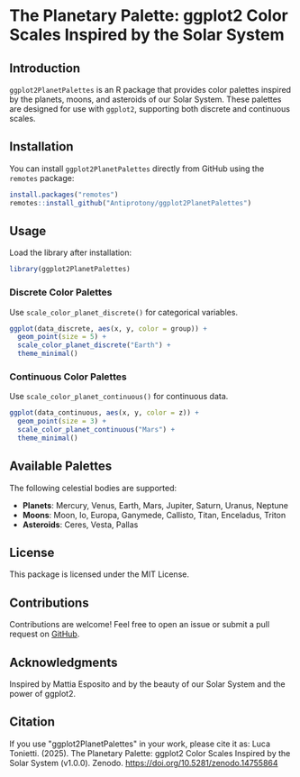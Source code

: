 # The Planetary Palette: ggplot2 Color Scales Inspired by the Solar System

## Introduction
`ggplot2PlanetPalettes` is an R package that provides color palettes inspired by the planets, moons, and asteroids of our Solar System. These palettes are designed for use with `ggplot2`, supporting both discrete and continuous scales.

## Installation
You can install `ggplot2PlanetPalettes` directly from GitHub using the `remotes` package:

```r
install.packages("remotes")
remotes::install_github("Antiprotony/ggplot2PlanetPalettes")
```

## Usage

Load the library after installation:

```r
library(ggplot2PlanetPalettes)
```

### Discrete Color Palettes
Use `scale_color_planet_discrete()` for categorical variables.

```r
ggplot(data_discrete, aes(x, y, color = group)) +
  geom_point(size = 5) +
  scale_color_planet_discrete("Earth") +
  theme_minimal()
```

### Continuous Color Palettes
Use `scale_color_planet_continuous()` for continuous data.

```r
ggplot(data_continuous, aes(x, y, color = z)) +
  geom_point(size = 3) +
  scale_color_planet_continuous("Mars") +
  theme_minimal()
```

## Available Palettes
The following celestial bodies are supported:
- **Planets**: Mercury, Venus, Earth, Mars, Jupiter, Saturn, Uranus, Neptune
- **Moons**: Moon, Io, Europa, Ganymede, Callisto, Titan, Enceladus, Triton
- **Asteroids**: Ceres, Vesta, Pallas

## License
This package is licensed under the MIT License.

## Contributions
Contributions are welcome! Feel free to open an issue or submit a pull request on [GitHub](https://github.com/Antiprotony/ggplot2PlanetPalettes).

## Acknowledgments
Inspired by Mattia Esposito and by the beauty of our Solar System and the power of ggplot2.

## Citation
If you use "ggplot2PlanetPalettes" in your work, please cite it as: 
Luca Tonietti. (2025). The Planetary Palette: ggplot2 Color Scales Inspired by the Solar System (v1.0.0). Zenodo. https://doi.org/10.5281/zenodo.14755864
